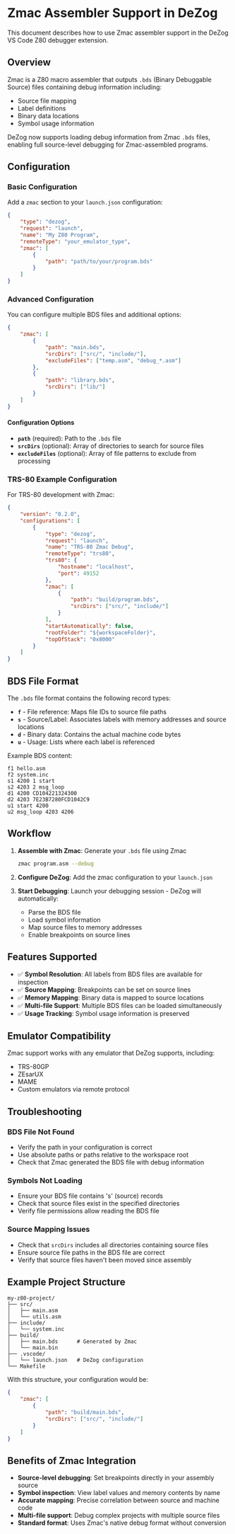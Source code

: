 # Zmac Assembler Support in DeZog

This document describes how to use Zmac assembler support in the DeZog VS Code Z80 debugger extension.

## Overview

Zmac is a Z80 macro assembler that outputs `.bds` (Binary Debuggable Source) files containing debug information including:
- Source file mapping
- Label definitions  
- Binary data locations
- Symbol usage information

DeZog now supports loading debug information from Zmac `.bds` files, enabling full source-level debugging for Zmac-assembled programs.

## Configuration

### Basic Configuration

Add a `zmac` section to your `launch.json` configuration:

```json
{
    "type": "dezog",
    "request": "launch", 
    "name": "My Z80 Program",
    "remoteType": "your_emulator_type",
    "zmac": [
        {
            "path": "path/to/your/program.bds"
        }
    ]
}
```

### Advanced Configuration

You can configure multiple BDS files and additional options:

```json
{
    "zmac": [
        {
            "path": "main.bds",
            "srcDirs": ["src/", "include/"],
            "excludeFiles": ["temp.asm", "debug_*.asm"]
        },
        {
            "path": "library.bds",
            "srcDirs": ["lib/"]
        }
    ]
}
```

#### Configuration Options

- **`path`** (required): Path to the `.bds` file
- **`srcDirs`** (optional): Array of directories to search for source files
- **`excludeFiles`** (optional): Array of file patterns to exclude from processing

### TRS-80 Example Configuration

For TRS-80 development with Zmac:

```json
{
    "version": "0.2.0",
    "configurations": [
        {
            "type": "dezog",
            "request": "launch",
            "name": "TRS-80 Zmac Debug",
            "remoteType": "trs80",
            "trs80": {
                "hostname": "localhost",
                "port": 49152
            },
            "zmac": [
                {
                    "path": "build/program.bds",
                    "srcDirs": ["src/", "include/"]
                }
            ],
            "startAutomatically": false,
            "rootFolder": "${workspaceFolder}",
            "topOfStack": "0x8000"
        }
    ]
}
```

## BDS File Format

The `.bds` file format contains the following record types:

- **`f`** - File reference: Maps file IDs to source file paths
- **`s`** - Source/Label: Associates labels with memory addresses and source locations  
- **`d`** - Binary data: Contains the actual machine code bytes
- **`u`** - Usage: Lists where each label is referenced

Example BDS content:
```
f1 hello.asm
f2 system.inc
s1 4200 1 start
s2 4203 2 msg_loop
d1 4200 CD104221324300
d2 4203 7E23B7280FCD1042C9
u1 start 4200
u2 msg_loop 4203 4206
```

## Workflow

1. **Assemble with Zmac**: Generate your `.bds` file using Zmac
   ```bash
   zmac program.asm --debug
   ```

2. **Configure DeZog**: Add the zmac configuration to your `launch.json`

3. **Start Debugging**: Launch your debugging session - DeZog will automatically:
   - Parse the BDS file
   - Load symbol information
   - Map source files to memory addresses
   - Enable breakpoints on source lines

## Features Supported

- ✅ **Symbol Resolution**: All labels from BDS files are available for inspection
- ✅ **Source Mapping**: Breakpoints can be set on source lines
- ✅ **Memory Mapping**: Binary data is mapped to source locations
- ✅ **Multi-file Support**: Multiple BDS files can be loaded simultaneously
- ✅ **Usage Tracking**: Symbol usage information is preserved

## Emulator Compatibility

Zmac support works with any emulator that DeZog supports, including:
- TRS-80GP
- ZEsarUX
- MAME
- Custom emulators via remote protocol

## Troubleshooting

### BDS File Not Found
- Verify the path in your configuration is correct
- Use absolute paths or paths relative to the workspace root
- Check that Zmac generated the BDS file with debug information

### Symbols Not Loading
- Ensure your BDS file contains 's' (source) records
- Check that source files exist in the specified directories
- Verify file permissions allow reading the BDS file

### Source Mapping Issues
- Check that `srcDirs` includes all directories containing source files
- Ensure source file paths in the BDS file are correct
- Verify that source files haven't been moved since assembly

## Example Project Structure

```
my-z80-project/
├── src/
│   ├── main.asm
│   └── utils.asm
├── include/
│   └── system.inc
├── build/
│   ├── main.bds      # Generated by Zmac
│   └── main.bin
├── .vscode/
│   └── launch.json   # DeZog configuration
└── Makefile
```

With this structure, your configuration would be:

```json
{
    "zmac": [
        {
            "path": "build/main.bds",
            "srcDirs": ["src/", "include/"]
        }
    ]
}
```

## Benefits of Zmac Integration

- **Source-level debugging**: Set breakpoints directly in your assembly source
- **Symbol inspection**: View label values and memory contents by name
- **Accurate mapping**: Precise correlation between source and machine code
- **Multi-file support**: Debug complex projects with multiple source files
- **Standard format**: Uses Zmac's native debug format without conversion
